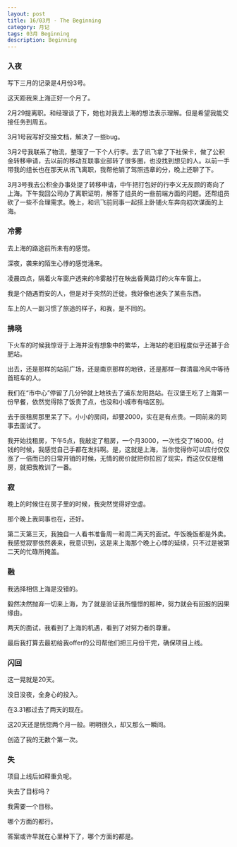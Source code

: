 ```yaml
---
layout: post
title: 16/03月 - The Beginning
category: 月记
tags: 03月 Beginning
description: Beginning
---
```


### 入夜

写下三月的记录是4月份3号。

这天距我来上海正好一个月了。

2月29提离职。和经理谈了下，她也对我去上海的想法表示理解。但是希望我能交接任务到周五。

3月1号我写好交接文档，解决了一些bug。

3月2号我联系了物流，整理了一下个人行李。去了讯飞拿了下社保卡，做了公积金转移申请，去以前的移动互联事业部转了很多圈，也没找到想见的人。以前一手带我的组长也在那天从讯飞离职，我帮他销了驾照违章的分，晚上还聊了下。

3月3号我去公积金办事处提了转移申请，中午把打包好的行李义无反顾的寄向了上海。下午我回公司办了离职证明，解答了组员的一些前端方面的问题。还帮组员砍了一些不合理需求。晚上，和讯飞前同事一起搭上卧铺火车奔向初次谋面的上海。


### 冷雾

去上海的路途前所未有的感觉。

深夜，袭来的陌生心悸的感觉涌来。

凌晨四点，隔着火车窗户透来的冷雾敲打在映出昏黄路灯的火车车窗上。

我是个随遇而安的人，但是对于突然的迁徙。我好像也迷失了某些东西。

车上的人一副习惯了旅途的样子，和我，是不同的。


### 拂晓

下火车的时候我惊讶于上海并没有想象中的繁华，上海站的老旧程度似乎还甚于合肥站。

出去，还是那样的站前广场，还是南京那样的地铁，还是那样一群清晨冷风中等待首班车的人。

我们在“市中心”停留了几分钟就上地铁去了浦东龙阳路站。在汉堡王吃了上海第一份早餐，依然觉得除了饭贵了点，也没和小城市有啥区别。

去于辰租房那里呆了下。小小的房间，却要2000，实在是有点贵。一同前来的同事去面试了。

我开始找租房，下午5点，我敲定了租房，一个月3000，一次性交了16000。付钱的时候，我感觉自己手都在发抖啊。是，这就是上海，当你觉得你可以应付仅仅涨了一倍而已的日常开销的时候，无情的房价就把你拉回了现实，而这仅仅是租房，就把我教训了一番。

### 寂

晚上的时候住在房子里的时候，我突然觉得好空虚。

那个晚上我同事也在，还好。

第二天第三天，我独自一人看书准备周一和周二两天的面试。午饭晚饭都是外卖。我感觉寂寥依然袭来，我意识到，这是来上海那个晚上心悸的延续，只不过是被第二天的忙碌所掩盖。


### 融

我选择相信上海是没错的。

毅然决然抛弃一切来上海，为了就是验证我所憧憬的那种，努力就会有回报的因果缘由。

两天的面试，我看到了上海的机遇，看到了对努力者的尊重。

最后我打算去最初给我offer的公司帮他们把三月份干完，确保项目上线。


### 闪回

这一晃就是20天。

没日没夜，全身心的投入。

在3.31都过去了两天的现在。

这20天还是恍惚两个月一般。明明很久，却又那么一瞬间。

创造了我的无数个第一次。


### 失

项目上线后如释重负呢。

失去了目标吗？

我需要一个目标。

哪个方面的都行。


答案或许早就在心里种下了，哪个方面的都是。
